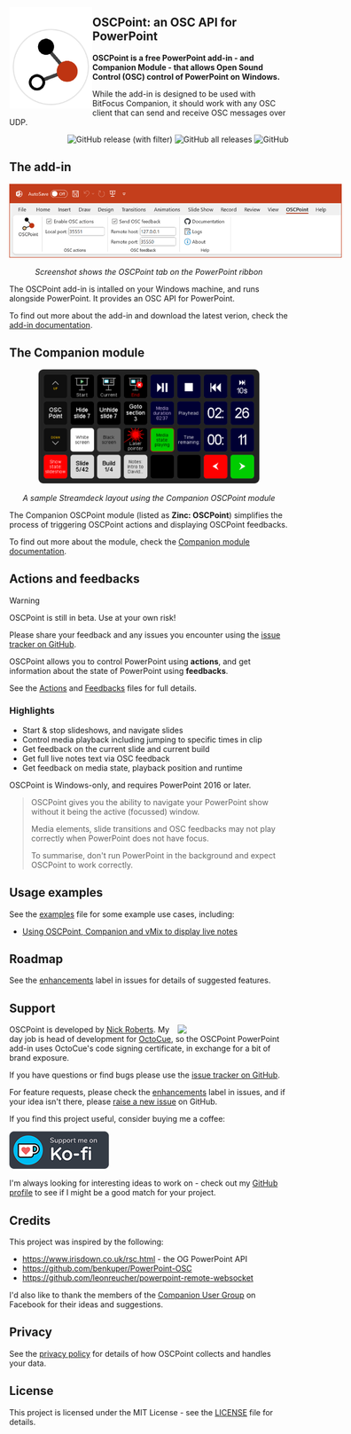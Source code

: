 <a href="https://github.com/waydabber/BetterDisplay/releases"><img src="./assets/oscpoint-icon-padded-v3.png" width="150" alt="App icon" align="left"/></a>

<div>
<h2>OSCPoint: an OSC API for PowerPoint</h2>

**OSCPoint is a free PowerPoint add-in - and Companion Module - that allows Open Sound Control (OSC) control of PowerPoint on Windows.**

While the add-in is designed to be used with BitFocus Companion, it should work with any OSC client that can send and receive OSC messages over UDP.
</div>
<div align="right">

![GitHub release (with filter)](https://img.shields.io/github/v/release/phuvf/oscpoint?color=c43e1c)
![GitHub all releases](https://img.shields.io/github/downloads/phuvf/oscpoint/total?color=c43e1c)
![GitHub](https://img.shields.io/github/license/phuvf/oscpoint?color=c43e1c)

</div>

## The add-in


<div align="center">
<img src="./assets/ribbon.png" style="max-width: 600px">

_Screenshot shows the OSCPoint tab on the PowerPoint ribbon_
</div>

The OSCPoint add-in is intalled on your Windows machine, and runs alongside PowerPoint. It provides an OSC API for PowerPoint.

To find out more about the add-in and download the latest verion, check the [add-in documentation](add-in.md).

## The Companion module

<div align="center">
<img src="./assets/streamdeck.png" style="max-width: 400px">

_A sample Streamdeck layout using the Companion OSCPoint module_
</div>

The Companion OSCPoint module (listed as **Zinc: OSCPoint**) simplifies the process of triggering OSCPoint actions and displaying OSCPoint feedbacks.

To find out more about the module, check the [Companion module documentation](companion-module.md).

## Actions and feedbacks

> [!WARNING]
> OSCPoint is still in beta. Use at your own risk!
>
> Please share your feedback and any issues you encounter using the [issue tracker on GitHub](https://github.com/phuvf/oscpoint/issues).


OSCPoint allows you to control PowerPoint using **actions**, and get information about the state of PowerPoint using **feedbacks**.

See the [Actions](ACTIONS.md) and [Feedbacks](FEEDBACKS.md) files for full details.

### Highlights

- Start & stop slideshows, and navigate slides
- Control media playback including jumping to specific times in clip
- Get feedback on the current slide and current build
- Get full live notes text via OSC feedback
- Get feedback on media state, playback position and runtime

OSCPoint is Windows-only, and requires PowerPoint 2016 or later.

> OSCPoint gives you the ability to navigate your PowerPoint show without it being the active (focussed) window.
>
>Media elements, slide transitions and OSC feedbacks may not play correctly when PowerPoint does not have focus.
>
>To summarise, don't run PowerPoint in the background and expect OSCPoint to work correctly.

## Usage examples

See the [examples](EXAMPLES.md) file for some example use cases, including:

- [Using OSCPoint, Companion and vMix to display live notes](EXAMPLES.md#using-oscpoint-companion-and-vmix-to-display-live-notes)

## Roadmap

See the [enhancements](https://github.com/phuvf/oscpoint/issues?q=is%3Aopen+is%3Aissue+label%3Aenhancement) label in issues for details of suggested features.

## Support

<img src="https://octocue.com/icons/octocue_banner_mid_dark.png" width='200' style="max-width: 400px" align='right'>

OSCPoint is developed by [Nick Roberts](https://github.com/phuvf). My day job is head of development for [OctoCue](https://octocue.com), so the OSCPoint PowerPoint add-in uses OctoCue's code signing certificate, in exchange for a bit of brand exposure.



If you have questions or find bugs please use the [issue tracker on GitHub](https://github.com/phuvf/oscpoint/issues).

For feature requests, please check the [enhancements](https://github.com/phuvf/oscpoint/issues?q=is%3Aopen+is%3Aissue+label%3Aenhancement) label in issues, and if your idea isn't there, please [raise a new issue](https://github.com/phuvf/oscpoint/issues/new?labels=enhancement&template=feature_request.md) on GitHub.

If you find this project useful, consider buying me a coffee:

[![ko-fi](./assets/kofi_s_tag_dark_sm.png)](https://ko-fi.com/X8X073GQ3)

I'm always looking for interesting ideas to work on - check out my [GitHub profile](https://github.com/phuvf) to see if I might be a good match for your project.


## Credits

This project was inspired by the following:

- https://www.irisdown.co.uk/rsc.html - the OG PowerPoint API
- https://github.com/benkuper/PowerPoint-OSC
- https://github.com/leonreucher/powerpoint-remote-websocket

I'd also like to thank the members of the [Companion User Group](https://www.facebook.com/groups/companion) on Facebook for their ideas and suggestions.

## Privacy

See the [privacy policy](privacy.md) for details of how OSCPoint collects and handles your data.

## License

This project is licensed under the MIT License - see the [LICENSE](LICENSE) file for details.
